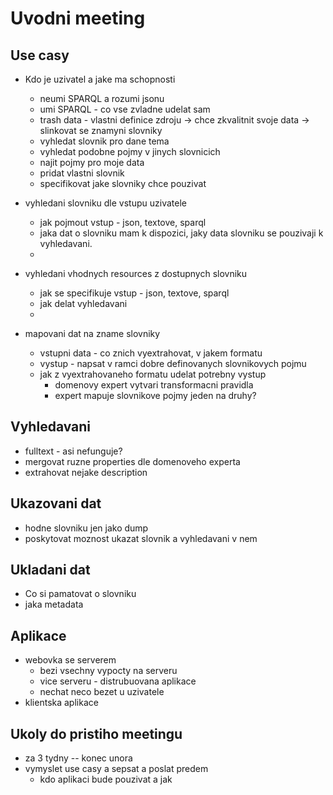 # Uvodni meeting
## Use casy
 - Kdo je uzivatel a jake ma schopnosti 
     - neumi SPARQL a rozumi jsonu
     - umi SPARQL - co vse zvladne udelat sam
     - trash data - vlastni definice zdroju -> chce zkvalitnit svoje data -> slinkovat se znamyni slovniky
     - vyhledat slovnik pro dane tema
     - vyhledat podobne pojmy v jinych slovnicich
     - najit pojmy pro moje data
     - pridat vlastni slovnik
     - specifikovat jake slovniky chce pouzivat

 - vyhledani slovniku dle vstupu uzivatele
     - jak pojmout vstup - json, textove, sparql
     - jaka dat o slovniku mam k dispozici, jaky data slovniku se pouzivaji k vyhledavani.
     - 
 - vyhledani vhodnych resources z dostupnych slovniku
     - jak se specifikuje vstup - json, textove, sparql
     - jak delat vyhledavani
     - 
 - mapovani dat na zname slovniky
     - vstupni data - co znich vyextrahovat, v jakem formatu
     - vystup - napsat v ramci dobre definovanych slovnikovych pojmu 
     - jak z vyextrahovaneho formatu udelat potrebny vystup
         - domenovy expert vytvari transformacni pravidla
         - expert mapuje slovnikove pojmy jeden na druhy?
 
## Vyhledavani 
 - fulltext - asi nefunguje?
 - mergovat ruzne properties dle domenoveho experta
 - extrahovat nejake description

## Ukazovani dat
 - hodne slovniku jen jako dump
 - poskytovat moznost ukazat slovnik a vyhledavani v nem

## Ukladani dat
 - Co si pamatovat o slovniku
 - jaka metadata

## Aplikace
 - webovka se serverem 
     - bezi vsechny vypocty na serveru
     - vice serveru - distrubuovana aplikace
     - nechat neco bezet u uzivatele
 - klientska aplikace


## Ukoly do pristiho meetingu
 - za 3 tydny -- konec unora
 - vymyslet use casy a sepsat a poslat predem
     - kdo aplikaci bude pouzivat a jak
